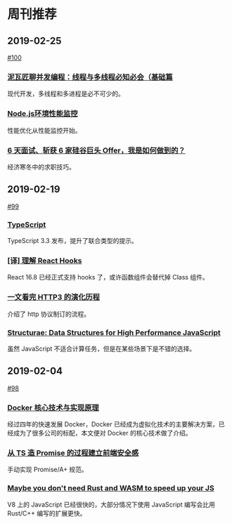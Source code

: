 # 周刊推荐

## 2019-02-25

[#100](https://github.com/CtripFE/fe-weekly/issues/99)

### [泥瓦匠聊并发编程：线程与多线程必知必会（基础篇](https://zhuanlan.zhihu.com/p/33616143)

现代开发，多线程和多进程是必不可少的。

### [Node.js环境性能监控](https://juejin.im/post/5c71324b6fb9a049d37fbb7c)

性能优化从性能监控开始。

### [6 天面试、斩获 6 家硅谷巨头 Offer，我是如何做到的？](https://www.infoq.cn/article/gkUZZ_qQ6gCuoqpSAcw3)

经济寒冬中的求职技巧。

## 2019-02-19

[#99](https://github.com/CtripFE/fe-weekly/issues/99)

### [TypeScript](https://blogs.msdn.microsoft.com/typescript/2019/01/31/announcing-typescript-3-3/)

TypeScript 3.3 发布，提升了联合类型的提示。

### [[译] 理解 React Hooks](https://juejin.im/post/5be98a87f265da616e4bf8a4)

React 16.8 已经正式支持 hooks 了，或许函数组件会替代掉 Class 组件。

### [一文看完 HTTP3 的演化历程](https://www.infoq.cn/article/IgME_4ebP3d46m3tHbaT)

介绍了 http 协议制订的流程。

### [Structurae: Data Structures for High Performance JavaScript](https://blog.usejournal.com/structurae-data-structures-for-high-performance-javascript-9b7da4c73f8)

虽然 JavaScript 不适合计算任务，但是在某些场景下是不错的选择。

## 2019-02-04

[#98](https://github.com/CtripFE/fe-weekly/issues/98)

### [Docker 核心技术与实现原理](https://draveness.me/docker)

经过四年的快速发展 Docker，Docker 已经成为虚拟化技术的主要解决方案，已经成为了很多公司的标配，本文便对 Docker 的核心技术做了介绍。

### [从 TS 造 Promise 的过程建立前端安全感](https://zhuanlan.zhihu.com/p/51270903)

手动实现 Promise/A+ 规范。

### [Maybe you don't need Rust and WASM to speed up your JS ](https://mrale.ph/blog/2018/02/03/maybe-you-dont-need-rust-to-speed-up-your-js.html)

V8 上的 JavaScript 已经很快的，大部分情况下使用 JavaScript 编写会比用 Rust/C++ 编写的扩展更快。

